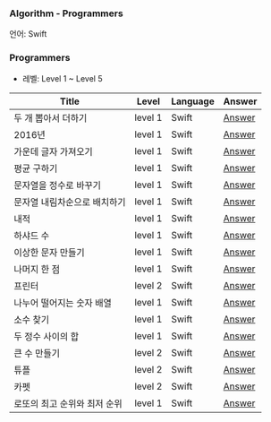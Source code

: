 ### Algorithm - Programmers

언어: Swift

### Programmers

* 레벨: Level 1 ~ Level 5



| Title               | Level | Language | Answer |
| ------------------- | ------- | -------- |-------- |
| 두 개 뽑아서 더하기 | level 1    | Swift     | [Answer](https://github.com/dev-Lena/algorithm/blob/master/Programmers/%EB%91%90%20%EA%B0%9C%20%EB%BD%91%EC%95%84%EC%84%9C%20%EB%8D%94%ED%95%98%EA%B8%B0.md)     |
| 2016년 | level 1    | Swift     | [Answer](https://github.com/dev-Lena/algorithm/blob/master/Programmers/2016%EB%85%84%20.md)     |
| 가운데 글자 가져오기 | level 1    | Swift     |[Answer](https://github.com/dev-Lena/algorithm/blob/master/Programmers/%EA%B0%80%EC%9A%B4%EB%8D%B0%20%EA%B8%80%EC%9E%90%20%EA%B0%80%EC%A0%B8%EC%98%A4%EA%B8%B0.md)     |
| 평균 구하기 | level 1    | Swift     |[Answer](https://github.com/dev-Lena/algorithm/blob/master/Programmers/%ED%8F%89%EA%B7%A0%20%EA%B5%AC%ED%95%98%EA%B8%B0.md)     |
| 문자열을 정수로 바꾸기 | level 1    | Swift     |[Answer](https://github.com/dev-Lena/algorithm/blob/master/Programmers/%EB%AC%B8%EC%9E%90%EC%97%B4%EC%9D%84%20%EC%A0%95%EC%88%98%EB%A1%9C%20%EB%B0%94%EA%BE%B8%EA%B8%B0.md)     |
| 문자열 내림차순으로 배치하기  | level 1    | Swift     |[Answer](https://github.com/dev-Lena/algorithm/blob/master/Programmers/%EB%AC%B8%EC%9E%90%EC%97%B4%20%EB%82%B4%EB%A6%BC%EC%B0%A8%EC%88%9C%EC%9C%BC%EB%A1%9C%20%EB%B0%B0%EC%B9%98%ED%95%98%EA%B8%B0%20.md)     |
| 내적 | level 1    | Swift     |[Answer](https://github.com/dev-Lena/algorithm/blob/master/Programmers/%EB%82%B4%EC%A0%81%20.md)     |
| 하샤드 수 | level 1    | Swift     |[Answer](https://github.com/dev-Lena/algorithm/blob/master/Programmers/%ED%95%98%EC%83%A4%EB%93%9C%20%EC%88%98.md)     |
| 이상한 문자 만들기 | level 1    | Swift     |[Answer](https://github.com/dev-Lena/algorithm/blob/master/Programmers/%EC%9D%B4%EC%83%81%ED%95%9C%20%EB%AC%B8%EC%9E%90%20%EB%A7%8C%EB%93%A4%EA%B8%B0.md)     |
| 나머지 한 점 | level 1    | Swift     |[Answer](https://github.com/dev-Lena/algorithm/blob/master/Programmers/%EB%82%98%EB%A8%B8%EC%A7%80%20%ED%95%9C%20%EC%A0%90.md)     |
| 프린터 | level 2    | Swift     |[Answer](https://github.com/dev-Lena/algorithm/blob/master/Programmers/%ED%94%84%EB%A6%B0%ED%84%B0.md)     |
| 나누어 떨어지는 숫자 배열 | level 1    | Swift     |[Answer](https://github.com/dev-Lena/algorithm/blob/master/Programmers/%EB%82%98%EB%88%84%EC%96%B4%20%EB%96%A8%EC%96%B4%EC%A7%80%EB%8A%94%20%EC%88%AB%EC%9E%90%20%EB%B0%B0%EC%97%B4.md)     |
| 소수 찾기 | level 1    | Swift     |[Answer](https://github.com/dev-Lena/algorithm/blob/master/Programmers/%EC%86%8C%EC%88%98%20%EC%B0%BE%EA%B8%B0.md)     |
| 두 정수 사이의 합 | level 1    | Swift     |[Answer](https://github.com/dev-Lena/algorithm/blob/master/Programmers/%EB%91%90%20%EC%A0%95%EC%88%98%20%EC%82%AC%EC%9D%B4%EC%9D%98%20%ED%95%A9.md)     |
| 큰 수 만들기 | level 2    | Swift     |[Answer](https://github.com/dev-Lena/algorithm/blob/master/Programmers/%ED%81%B0%20%EC%88%98%20%EB%A7%8C%EB%93%A4%EA%B8%B0.md)     |
| 튜플 | level 2    | Swift     |[Answer](https://github.com/dev-Lena/algorithm/blob/master/Programmers/%ED%8A%9C%ED%94%8C.md)     |
| 카펫 | level 2    | Swift     |[Answer](https://github.com/dev-Lena/algorithm/blob/master/Programmers/%EC%B9%B4%ED%8E%AB.md)     |
| 로또의 최고 순위와 최저 순위 | level 1    | Swift     |[Answer](https://github.com/dev-Lena/algorithm/blob/master/Programmers/%EB%A1%9C%EB%98%90%EC%9D%98%20%EC%B5%9C%EA%B3%A0%20%EC%88%9C%EC%9C%84%EC%99%80%20%EC%B5%9C%EC%A0%80%20%EC%88%9C%EC%9C%84.md)     |
